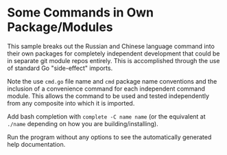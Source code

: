 # Some Commands in Own Package/Modules

This sample breaks out the Russian and Chinese language command into
their own packages for completely independent development that could be
in separate git module repos entirely. This is accomplished through the
use of standard Go "side-effect" imports.

Note the use `cmd.go` file name and `cmd` package name conventions and
the inclusion of a convenience command for each independent command
module. This allows the command to be used and tested independently from
any composite into which it is imported.

Add bash completion with `complete -C name name` (or the equivalent at
`./name` depending on how you are building/installing).

Run the program without any options to see the automatically generated
help documentation.
